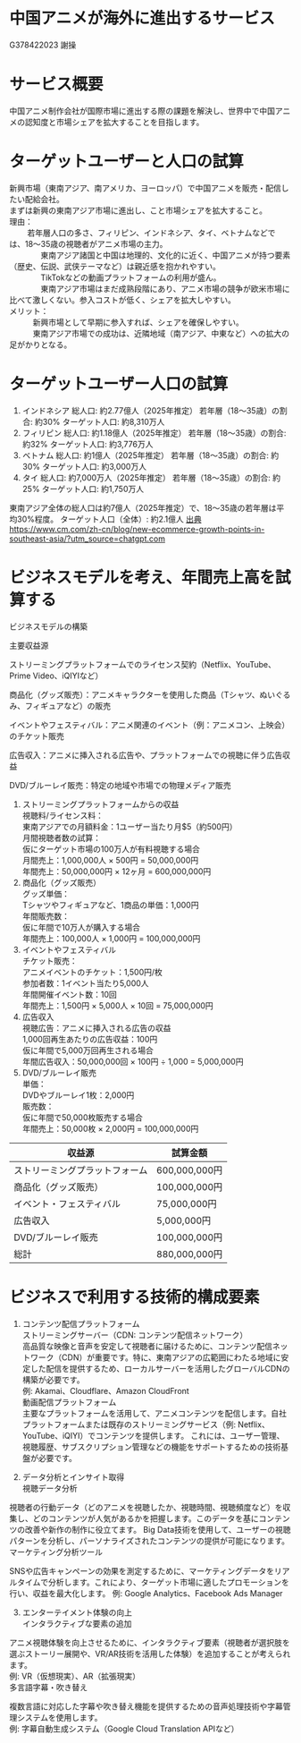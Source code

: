 # 中国アニメが海外に進出するサービス
G378422023 謝操

# サービス概要
中国アニメ制作会社が国際市場に進出する際の課題を解決し、世界中で中国アニメの認知度と市場シェアを拡大することを目指します。

# ターゲットユーザーと人口の試算
新興市場（東南アジア、南アメリカ、ヨーロッパ）で中国アニメを販売・配信したい配給会社。  
まずは新興の東南アジア市場に進出し、こと市場シェアを拡大すること。  
理由：  
  　　 若年層人口の多さ、フィリピン、インドネシア、タイ、ベトナムなどでは、18～35歳の視聴者がアニメ市場の主力。  
　　　　東南アジア諸国と中国は地理的、文化的に近く、中国アニメが持つ要素（歴史、伝説、武侠テーマなど）は親近感を抱かれやすい。  
　　　　TikTokなどの動画プラットフォームの利用が盛ん。  
　　　　東南アジア市場はまだ成熟段階にあり、アニメ市場の競争が欧米市場に比べて激しくない。参入コストが低く、シェアを拡大しやすい。  
メリット：  
  　　　新興市場として早期に参入すれば、シェアを確保しやすい。  
  　　　東南アジア市場での成功は、近隣地域（南アジア、中東など）への拡大の足がかりとなる。  

# ターゲットユーザー人口の試算
1. インドネシア
総人口: 約2.77億人（2025年推定）
若年層（18～35歳）の割合: 約30%
ターゲット人口: 約8,310万人
2. フィリピン
総人口: 約1.18億人（2025年推定）
若年層（18～35歳）の割合: 約32%
ターゲット人口: 約3,776万人
3. ベトナム
総人口: 約1億人（2025年推定）
若年層（18～35歳）の割合: 約30%
ターゲット人口: 約3,000万人
4. タイ
総人口: 約7,000万人（2025年推定）
若年層（18～35歳）の割合: 約25%
ターゲット人口: 約1,750万人

東南アジア全体の総人口は約7億人（2025年推定）で、18～35歳の若年層は平均30%程度。
ターゲット人口（全体）: 約2.1億人
[出典](https://www.cm.com/zh-cn/blog/new-ecommerce-growth-points-in-southeast-asia/?utm_source=chatgpt.com)
https://www.cm.com/zh-cn/blog/new-ecommerce-growth-points-in-southeast-asia/?utm_source=chatgpt.com

# ビジネスモデルを考え、年間売上高を試算する
ビジネスモデルの構築  

主要収益源  

ストリーミングプラットフォームでのライセンス契約（Netflix、YouTube、Prime Video、iQIYIなど）  

商品化（グッズ販売）：アニメキャラクターを使用した商品（Tシャツ、ぬいぐるみ、フィギュアなど）の販売  

イベントやフェスティバル：アニメ関連のイベント（例：アニメコン、上映会）のチケット販売  

広告収入：アニメに挿入される広告や、プラットフォームでの視聴に伴う広告収益  

DVD/ブルーレイ販売：特定の地域や市場での物理メディア販売  

1. ストリーミングプラットフォームからの収益  
視聴料/ライセンス料：  
東南アジアでの月額料金：1ユーザー当たり月$5（約500円）  
月間視聴者数の試算：  
仮にターゲット市場の100万人が有料視聴する場合  
月間売上：1,000,000人 × 500円 = 50,000,000円  
年間売上：50,000,000円 × 12ヶ月 = 600,000,000円  
2. 商品化（グッズ販売）  
グッズ単価：  
Tシャツやフィギュアなど、1商品の単価：1,000円  
年間販売数：  
仮に年間で10万人が購入する場合  
年間売上：100,000人 × 1,000円 = 100,000,000円  
3. イベントやフェスティバル  
チケット販売：  
アニメイベントのチケット：1,500円/枚  
参加者数：1イベント当たり5,000人  
年間開催イベント数：10回  
年間売上：1,500円 × 5,000人 × 10回 = 75,000,000円  
4. 広告収入  
視聴広告：アニメに挿入される広告の収益  
1,000回再生あたりの広告収益：100円  
仮に年間で5,000万回再生される場合  
年間広告収入：50,000,000回 × 100円 ÷ 1,000 = 5,000,000円  
5. DVD/ブルーレイ販売  
単価：  
DVDやブルーレイ1枚：2,000円  
販売数：  
仮に年間で50,000枚販売する場合  
年間売上：50,000枚 × 2,000円 = 100,000,000円  

| 収益源     |  試算金額     |
| -------- | -------- |
| ストリーミングプラットフォーム    |  600,000,000円    |
| 商品化（グッズ販売）   | 100,000,000円     |
| イベント・フェスティバル     | 75,000,000円    |
| 広告収入  | 5,000,000円     |
| DVD/ブルーレイ販売    | 100,000,000円    |
|総計          |880,000,000円  |



#  ビジネスで利用する技術的構成要素
1. コンテンツ配信プラットフォーム  
ストリーミングサーバー（CDN: コンテンツ配信ネットワーク）  
高品質な映像と音声を安定して視聴者に届けるために、コンテンツ配信ネットワーク（CDN）が重要です。特に、東南アジアの広範囲にわたる地域に安定した配信を提供するため、ローカルサーバーを活用したグローバルCDNの構築が必要です。  
例: Akamai、Cloudflare、Amazon CloudFront  
動画配信プラットフォーム  
主要なプラットフォームを活用して、アニメコンテンツを配信します。自社プラットフォームまたは既存のストリーミングサービス（例: Netflix、YouTube、iQIYI）でコンテンツを提供します。
これには、ユーザー管理、視聴履歴、サブスクリプション管理などの機能をサポートするための技術基盤が必要です。  

2. データ分析とインサイト取得  
視聴データ分析  

視聴者の行動データ（どのアニメを視聴したか、視聴時間、視聴頻度など）を収集し、どのコンテンツが人気があるかを把握します。このデータを基にコンテンツの改善や新作の制作に役立てます。
Big Data技術を使用して、ユーザーの視聴パターンを分析し、パーソナライズされたコンテンツの提供が可能になります。
マーケティング分析ツール  

SNSや広告キャンペーンの効果を測定するために、マーケティングデータをリアルタイムで分析します。これにより、ターゲット市場に適したプロモーションを行い、収益を最大化します。
例: Google Analytics、Facebook Ads Manager  

3. エンターテイメント体験の向上  
インタラクティブな要素の追加  

アニメ視聴体験を向上させるために、インタラクティブ要素（視聴者が選択肢を選ぶストーリー展開や、VR/AR技術を活用した体験）を追加することが考えられます。  
例: VR（仮想現実）、AR（拡張現実）  
多言語字幕・吹き替え  

複数言語に対応した字幕や吹き替え機能を提供するための音声処理技術や字幕管理システムを使用します。  
例: 字幕自動生成システム（Google Cloud Translation APIなど）  

